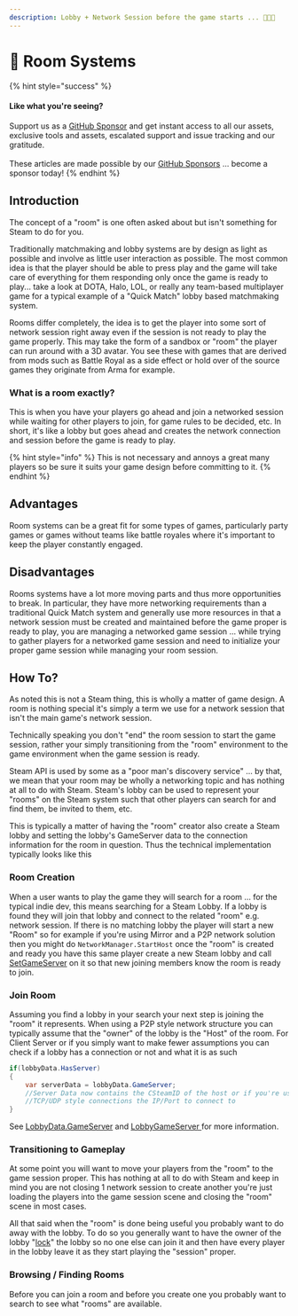 ```yaml
---
description: Lobby + Network Session before the game starts ... 🤔🤪💩
---
```


# 💬 Room Systems

{% hint style="success" %}
#### Like what you're seeing?

Support us as a [GitHub Sponsor](../../../../become-a-sponsor/) and get instant access to all our assets, exclusive tools and assets, escalated support and issue tracking and our gratitude.\
\
These articles are made possible by our [GitHub Sponsors](../../../../become-a-sponsor/) ... become a sponsor today!
{% endhint %}

## &#x20;Introduction

The concept of a "room" is one often asked about but isn't something for Steam to do for you.

Traditionally matchmaking and lobby systems are by design as light as possible and involve as little user interaction as possible. The most common idea is that the player should be able to press play and the game will take care of everything for them responding only once the game is ready to play... take a look at DOTA, Halo, LOL, or really any team-based multiplayer game for a typical example of a "Quick Match" lobby based matchmaking system.

Rooms differ completely, the idea is to get the player into some sort of network session right away even if the session is not ready to play the game properly. This may take the form of a sandbox or "room" the player can run around with a 3D avatar. You see these with games that are derived from mods such as Battle Royal as a side effect or hold over of the source games they originate from Arma for example.

### What is a room exactly?

This is when you have your players go ahead and join a networked session while waiting for other players to join, for game rules to be decided, etc. In short, it's like a lobby but goes ahead and creates the network connection and session before the game is ready to play.

{% hint style="info" %}
This is not necessary and annoys a great many players so be sure it suits your game design before committing to it.
{% endhint %}

## Advantages

Room systems can be a great fit for some types of games, particularly party games or games without teams like battle royales where it's important to keep the player constantly engaged.

## Disadvantages

Rooms systems have a lot more moving parts and thus more opportunities to break. In particular, they have more networking requirements than a traditional Quick Match system and generally use more resources in that a network session must be created and maintained before the game proper is ready to play, you are managing a networked game session ... while trying to gather players for a networked game session and need to initialize your proper game session while managing your room session.

## How To?

As noted this is not a Steam thing, this is wholly a matter of game design. A room is nothing special it's simply a term we use for a network session that isn't the main game's network session.&#x20;

Technically speaking you don't "end" the room session to start the game session, rather your simply transitioning from the "room" environment to the game environment when the game session is ready.

Steam API is used by some as a "poor man's discovery service" ... by that, we mean that your room may be wholly a networking topic and has nothing at all to do with Steam. Steam's lobby can be used to represent your "rooms" on the Steam system such that other players can search for and find them, be invited to them, etc.

This is typically a matter of having the "room" creator also create a Steam lobby and setting the lobby's GameServer data to the connection information for the room in question. Thus the technical implementation typically looks like this

### Room Creation

When a user wants to play the game they will search for a room ... for the typical indie dev, this means searching for a Steam Lobby. If a lobby is found they will join that lobby and connect to the related "room" e.g. network session. If there is no matching lobby the player will start a new "Room" so for example if you're using Mirror and a P2P network solution then you might do `NetworkManager.StartHost` once the "room" is created and ready you have this same player create a new Steam lobby and call [SetGameServer](../../../../heathens-toolkit-for-steamworks-sdk/unity/data-layer/lobby-data.md#set-game-server) on it so that new joining members know the room is ready to join.

### Join Room

Assuming you find a lobby in your search your next step is joining the "room" it represents. When using a P2P style network structure you can typically assume that the "owner" of the lobby is the "Host" of the room. For Client Server or if you simply want to make fewer assumptions you can check if a lobby has a connection or not and what it is as such

```csharp
if(lobbyData.HasServer)
{
    var serverData = lobbyData.GameServer;
    //Server Data now contains the CSteamID of the host or if you're using 
    //TCP/UDP style connections the IP/Port to connect to
}
```

See [LobbyData.GameServer](../../../../heathens-toolkit-for-steamworks-sdk/unity/data-layer/lobby-data.md#game-server) and [LobbyGameServer ](../../../../heathens-toolkit-for-steamworks-sdk/unity/objects/lobby-game-server.md)for more information.

### Transitioning to Gameplay

At some point you will want to move your players from the "room" to the game session proper. This has nothing at all to do with Steam and keep in mind you are not closing 1 network session to create another you're just loading the players into the game session scene and closing the "room" scene in most cases.

All that said when the "room" is done being useful you probably want to do away with the lobby. To do so you generally want to have the owner of the lobby "[lock](../../../../heathens-toolkit-for-steamworks-sdk/unity/data-layer/lobby-data.md#set-joinable)" the lobby so no one else can join it and then have every player in the lobby leave it as they start playing the "session" proper.

### Browsing / Finding Rooms

Before you can join a room and before you create one you probably want to search to see what "rooms" are available.&#x20;
